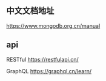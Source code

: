 ## 中文文档地址
https://www.mongodb.org.cn/manual


## api
RESTful  https://restfulapi.cn/

GraphQL https://graphql.cn/learn/
